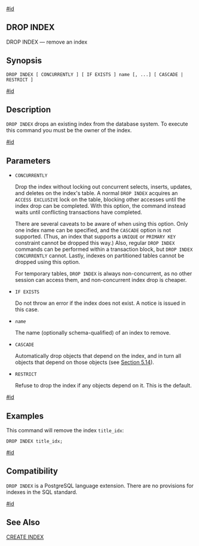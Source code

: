 [#id](#SQL-DROPINDEX)

## DROP INDEX

DROP INDEX — remove an index

## Synopsis

```
DROP INDEX [ CONCURRENTLY ] [ IF EXISTS ] name [, ...] [ CASCADE | RESTRICT ]
```

[#id](#id-1.9.3.116.5)

## Description

`DROP INDEX` drops an existing index from the database system. To execute this command you must be the owner of the index.

[#id](#id-1.9.3.116.6)

## Parameters

- `CONCURRENTLY`

  Drop the index without locking out concurrent selects, inserts, updates, and deletes on the index's table. A normal `DROP INDEX` acquires an `ACCESS EXCLUSIVE` lock on the table, blocking other accesses until the index drop can be completed. With this option, the command instead waits until conflicting transactions have completed.

  There are several caveats to be aware of when using this option. Only one index name can be specified, and the `CASCADE` option is not supported. (Thus, an index that supports a `UNIQUE` or `PRIMARY KEY` constraint cannot be dropped this way.) Also, regular `DROP INDEX` commands can be performed within a transaction block, but `DROP INDEX CONCURRENTLY` cannot. Lastly, indexes on partitioned tables cannot be dropped using this option.

  For temporary tables, `DROP INDEX` is always non-concurrent, as no other session can access them, and non-concurrent index drop is cheaper.

- `IF EXISTS`

  Do not throw an error if the index does not exist. A notice is issued in this case.

- _`name`_

  The name (optionally schema-qualified) of an index to remove.

- `CASCADE`

  Automatically drop objects that depend on the index, and in turn all objects that depend on those objects (see [Section 5.14](ddl-depend)).

- `RESTRICT`

  Refuse to drop the index if any objects depend on it. This is the default.

[#id](#id-1.9.3.116.7)

## Examples

This command will remove the index `title_idx`:

```
DROP INDEX title_idx;
```

[#id](#id-1.9.3.116.8)

## Compatibility

`DROP INDEX` is a PostgreSQL language extension. There are no provisions for indexes in the SQL standard.

[#id](#id-1.9.3.116.9)

## See Also

[CREATE INDEX](sql-createindex)
